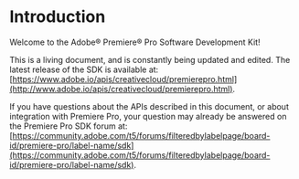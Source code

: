 <a id="intro-intro"></a>

# Introduction

Welcome to the Adobe® Premiere® Pro Software Development Kit!

This is a living document, and is constantly being updated and edited. The latest release of the SDK is available at: [https://www.adobe.io/apis/creativecloud/premierepro.html](http://www.adobe.io/apis/creativecloud/premierepro.html).

If you have questions about the APIs described in this document, or about integration with Premiere Pro, your question may already be answered on the Premiere Pro SDK forum at: [https://community.adobe.com/t5/forums/filteredbylabelpage/board-id/premiere-pro/label-name/sdk](https://community.adobe.com/t5/forums/filteredbylabelpage/board-id/premiere-pro/label-name/sdk).
